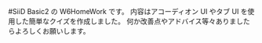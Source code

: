 #SiiD Basic2 の W6HomeWork です。
内容はアコーディオン UI やタブ UI を使用した簡単なクイズを作成しました。
何か改善点やアドバイス等々ありましたらよろしくお願いします。
